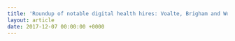 ```yaml
---
title: 'Roundup of notable digital health hires: Voalte, Brigham and Women''s  Healthways'
layout: article
date: 2017-12-07 00:00:00 +0000
---
```

